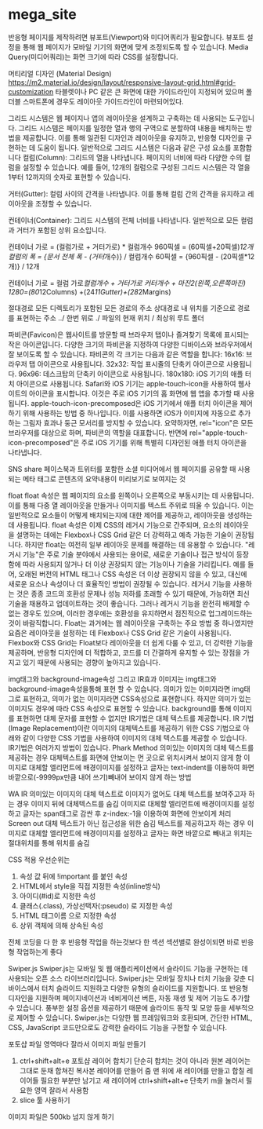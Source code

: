 # mega_site
반응형 페이지를 제작하려면 뷰포트(Viewport)와 미디어쿼리가 필요합니다.
뷰포트 설정을 통해 웹 페이지가 모바일 기기의 화면에 맞게 조정되도록 할 수 있습니다.
Media Query(미디어쿼리)는 화면 크기에 따라 CSS를 설정합니다.

머티리얼 디자인 (Material Design)
https://m2.material.io/design/layout/responsive-layout-grid.html#grid-customization
타블렛이나 PC 같은 큰 화면에 대한 가이드라인이 지정되어 있으며 폴더블 스마트폰에 경우도 레이아웃 가이드라인이 마련되어있다.


그리드 시스템은 웹 페이지나 앱의 레이아웃을 설계하고 구축하는 데 사용되는 도구입니다. 그리드 시스템은 페이지를 일정한 열과 행의 구역으로 분할하여 내용을 배치하는 방법을 제공합니다. 이를 통해 일관된 디자인과 레이아웃을 유지하고, 반응형 디자인을 구현하는 데 도움이 됩니다.
일반적으로 그리드 시스템은 다음과 같은 구성 요소를 포함합니다
컬럼(Column): 그리드의 열을 나타냅니다. 페이지의 너비에 따라 다양한 수의 컬럼을 설정할 수 있습니다. 예를 들어, 12개의 컬럼으로 구성된 그리드 시스템은 각 열을 1부터 12까지의 숫자로 표현할 수 있습니다.

거터(Gutter): 컬럼 사이의 간격을 나타냅니다. 이를 통해 컬럼 간의 간격을 유지하고 레이아웃을 조정할 수 있습니다.

컨테이너(Container): 그리드 시스템의 전체 너비를 나타냅니다. 일반적으로 모든 컬럼과 거터가 포함된 상위 요소입니다.

컨테이너 가로 = (컬럼가로 + 거터가로) * 컬럼개수
960픽셀 = (60픽셀+20픽셀)*12개
컬럼의 폭 = {문서 전체 폭 - (거터*개수)} / 컬럼개수
60픽셀 = {960픽셀 - (20픽셀*12개)} / 12개

컨테이너 가로 = 컬럼 가로*컬럼개수 + 거터가로 *커터개수 + 마진*2(왼쪽,오른쪽마진)
1280=(80*12Columns) +(24*11Gutter)+(28*2Margins) 

절대경로
모든 디렉토리가 포함된 모든 경로의 주소
상대경로
내 위치를 기준으로 경로를 표현하는 주소
../ 한번 위로
./ 파일의 현재 위치
/ 최상위 루트 폴더


파비콘(Favicon)은 웹사이트를 방문할 때 브라우저 탭이나 즐겨찾기 목록에 표시되는 작은 아이콘입니다. 다양한 크기의 파비콘을 지정하여 다양한 디바이스와 브라우저에서 잘 보이도록 할 수 있습니다.
파비콘의 각 크기는 다음과 같은 역할을 합니다:
16x16: 브라우저 탭 아이콘으로 사용됩니다.
32x32: 작업 표시줄의 단축키 아이콘으로 사용됩니다.
96x96: 데스크탑의 단축키 아이콘으로 사용됩니다.
180x180: iOS 기기의 애플 터치 아이콘으로 사용됩니다.
Safari와 iOS 기기는 apple-touch-icon을 사용하여 웹사이트의 아이콘을 표시합니다. 이것은 주로 iOS 기기의 홈 화면에 웹 앱을 추가할 때 사용됩니다.
apple-touch-icon-precomposed은 iOS 기기에서 애플 터치 아이콘을 제어하기 위해 사용하는 방법 중 하나입니다. 이를 사용하면 iOS가 이미지에 자동으로 추가하는 그림자 효과나 둥근 모서리를 방지할 수 있습니다.
요약하자면, rel="icon"은 모든 브라우저를 대상으로 하며, 파비콘의 역할을 대표합니다. 반면에 rel="apple-touch-icon-precomposed"은 주로 iOS 기기를 위해 특별히 디자인된 애플 터치 아이콘을 나타냅니다.

SNS share
페이스북과 트위터를 포함한 소셜 미디어에서 웹 페이지를 공유할 때 사용되는 메타 태그로 콘텐츠의 요약내용이 미리보기로 보여지는 것

float
float 속성은 웹 페이지의 요소를 왼쪽이나 오른쪽으로 부동시키는 데 사용됩니다. 이를 통해 다중 열 레이아웃을 만들거나 이미지를 텍스트 주위로 띄울 수 있습니다.
이는 일반적으로 요소들이 어떻게 배치되는지에 대한 제어를 제공하고, 레이아웃을 생성하는 데 사용됩니다.
float 속성은 이제 CSS의 레거시 기능으로 간주되며, 요소의 레이아웃을 설명하는 데에는 Flexbox나 CSS Grid 같은 더 강력하고 예측 가능한 기술이 권장됩니다.
하지만 float는 여전히 일부 레이아웃 문제를 해결하는 데 유용할 수 있습니다.
"레거시 기능"은 주로 기술 분야에서 사용되는 용어로, 새로운 기술이나 접근 방식이 등장함에 따라 사용되지 않거나 더 이상 권장되지 않는 기능이나 기술을 가리킵니다. 
예를 들어, 오래된 버전의 HTML 태그나 CSS 속성은 더 이상 권장되지 않을 수 있고, 대신에 새로운 요소나 속성이나 더 효율적인 방법이 권장될 수 있습니다.
레거시 기능을 사용하는 것은 종종 코드의 호환성 문제나 성능 저하를 초래할 수 있기 때문에, 가능하면 최신 기술을 채용하고 업데이트하는 것이 좋습니다. 그러나 레거시 기능을 완전히 배제할 수 없는 경우도 있으며, 이러한 경우에는 호환성을 유지하면서 점진적으로 업그레이드하는 것이 바람직합니다.
Float는 과거에는 웹 레이아웃을 구축하는 주요 방법 중 하나였지만 요즘은 레이아웃을 설정하는 데 Flexbox나 CSS Grid 같은 기술이 사용됩니다.
Flexbox와 CSS Grid는 Float보다 레이아웃을 더 쉽게 다룰 수 있고, 더 강력한 기능을 제공하며, 반응형 디자인에 더 적합하고, 코드를 더 간결하게 유지할 수 있는 장점을 가지고 있기 때문에 사용되는 경향이 높아지고 있습니다.


img태그와 background-image속성 그리고 IR효과
이미지는 img태그와 background-image속성을통해 표현 할 수 있습니다. 의미가 있는 이미지라면 img태그로 표현하고, 의미가 없는 이미지라면 CSS속성으로 표현합니다. 하지만 의미가 있는 이미지도 경우에 따라 CSS 속성으로 표현할 수 있습니다.
background를 통해 이미지를 표현하면 대체 문자를 표현할 수 없지만 IR기법은 대체 텍스트를 제공합니다.
IR 기법(Image Replacement)이란 이미지의 대체텍스트를 제공하기 위한 CSS 기법으로 아래와 같이 다양한 CSS 기법을 사용하여 이미지의 대체 텍스트를 제공할 수 있습니다. 
IR기법은 여러가지 방법이 있습니다.
Phark Method
의미있는 이미지의 대체 텍스트를 제공하는 경우
대체텍스트를 화면에 안보이는 먼 곳으로 위치시켜서 보이지 않게 함
이미지로 대체할 엘리먼트에 배경이미지를 설정하고
글자는 text-indent를 이용하여 화면 바깥으로(-9999px만큼 내어 쓰기)빼내어 보이지 않게 하는 방법

WA IR
의미있는 이미지의 대체 텍스트로 이미지가 없어도 대체 텍스트를 보여주고자 하는 경우
이미지 뒤에 대체텍스트를 숨김
이미지로 대체할 엘리먼트에 배경이미지를 설정하고
글자는 span태그로 감싼 후 z-index:-1을 이용하여 화면에 안보이게 처리
Screen out
대체 텍스트가 아닌 접근성을 위한 숨김 텍스트를 제공하고자 하는 경우
이미지로 대체할 엘리먼트에 배경이미지를 설정하고
글자는 화면 바깥으로 빼내고 위치는 절대위치를 통해 위치를 숨김

CSS 적용 우선순위는
1. 속성 값 뒤에 !important 를 붙인 속성
2. HTML에서 style을 직접 지정한 속성(inline방식)
3. 아이디(#id)로 지정한 속성
4. 클래스(.class), 가상선택자(:pseudo) 로 지정한 속성
5. HTML 태그이름 으로 지정한 속성
6. 상위 객체에 의해 상속된 속성

전체 코딩을 다 한 후 반응형 작업을 하는것보다
한 섹션 섹션별로 완성이되면 바로 반응형 작업하는게 좋다

Swiper.js
Swiper.js는 모바일 및 웹 애플리케이션에서 슬라이드 기능을 구현하는 데 사용되는 오픈 소스 라이브러리입니다.
Swiper.js는 모바일 장치나 터치 기능을 갖춘 디바이스에서 터치 슬라이드 지원하고 다양한 유형의 슬라이드를 지원합니다. 또 반응형 디자인을 지원하며  페이지네이션과 네비게이션 버튼, 자동 재생 및 제어 기능도 추가할 수 있습니다. 풍부한 설정 옵션을 제공하기 때문에 슬라이드 동작 및 모양 등을 세부적으로 제어할 수 있습니다.
Swiper.js는 다양한 웹 프레임워크와 호환되며, 간단한 HTML, CSS, JavaScript 코드만으로도 강력한 슬라이드 기능을 구현할 수 있습니다.

포토샵 파일 영역마다 잘라서 이미지 파일 만들기
1. ctrl+shift+alt+e
포토샵 레이어 합치기 단순히 합치는 것이 아니라 원본 레이어는 그대로 둔채 합쳐진 복사본 레이어를 만들어 줌
맨 위에 새 레이어를 만들고 합칠 레이어들 필요한 부분만 남기고 새 레이어에 ctrl+shift+alt+e
단축키 m을 눌러서 필요한 영역 잘라서 사용함
2. slice 툴 사용하기

이미지 파일은 500kb 넘지 않게 하기





